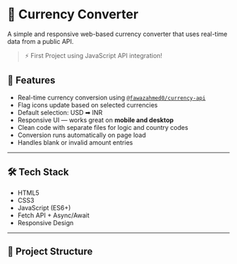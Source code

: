 # 💱 Currency Converter

A simple and responsive web-based currency converter that uses real-time data from a public API.

> ⚡ First Project using JavaScript API integration!

## 🚀 Features

- Real-time currency conversion using [`@fawazahmed0/currency-api`](https://github.com/fawazahmed0/currency-api)
- Flag icons update based on selected currencies
- Default selection: USD ➡ INR
- Responsive UI — works great on **mobile and desktop**
- Clean code with separate files for logic and country codes
- Conversion runs automatically on page load
- Handles blank or invalid amount entries

---

## 🛠 Tech Stack

- HTML5
- CSS3
- JavaScript (ES6+)
- Fetch API + Async/Await
- Responsive Design

---

## 📁 Project Structure

